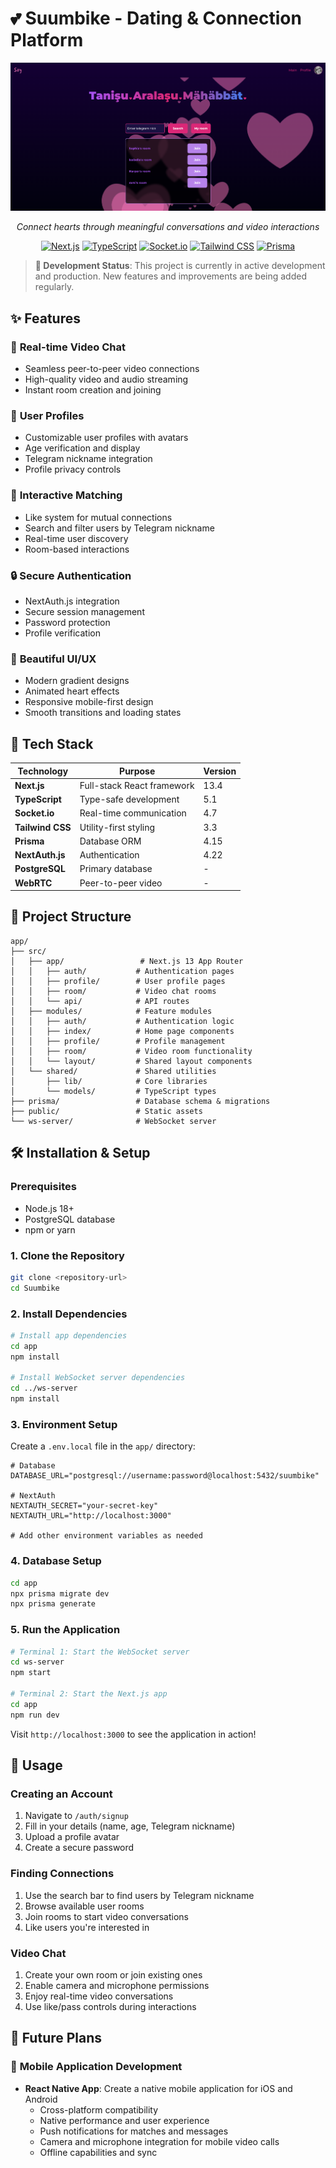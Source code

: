 # 💕 Suumbike - Dating & Connection Platform

<div align="center">

![Suumbike](./gitImages/image.png)

*Connect hearts through meaningful conversations and video interactions*

[![Next.js](https://img.shields.io/badge/Next.js-13.4-black?style=for-the-badge&logo=next.js)](https://nextjs.org/)
[![TypeScript](https://img.shields.io/badge/TypeScript-5.1-blue?style=for-the-badge&logo=typescript)](https://www.typescriptlang.org/)
[![Socket.io](https://img.shields.io/badge/Socket.io-4.7-green?style=for-the-badge&logo=socket.io)](https://socket.io/)
[![Tailwind CSS](https://img.shields.io/badge/Tailwind-3.3-38B2AC?style=for-the-badge&logo=tailwind-css)](https://tailwindcss.com/)
[![Prisma](https://img.shields.io/badge/Prisma-4.15-2D3748?style=for-the-badge&logo=prisma)](https://www.prisma.io/)

</div>

> **🚧 Development Status**: This project is currently in active development and production. New features and improvements are being added regularly.

## ✨ Features

### 🎥 **Real-time Video Chat**
- Seamless peer-to-peer video connections
- High-quality video and audio streaming
- Instant room creation and joining

### 👤 **User Profiles**
- Customizable user profiles with avatars
- Age verification and display
- Telegram nickname integration
- Profile privacy controls

### 💝 **Interactive Matching**
- Like system for mutual connections
- Search and filter users by Telegram nickname
- Real-time user discovery
- Room-based interactions

### 🔒 **Secure Authentication**
- NextAuth.js integration
- Secure session management
- Password protection
- Profile verification

### 🎨 **Beautiful UI/UX**
- Modern gradient designs
- Animated heart effects
- Responsive mobile-first design
- Smooth transitions and loading states

## 🚀 Tech Stack

| Technology | Purpose | Version |
|------------|---------|---------|
| **Next.js** | Full-stack React framework | 13.4 |
| **TypeScript** | Type-safe development | 5.1 |
| **Socket.io** | Real-time communication | 4.7 |
| **Tailwind CSS** | Utility-first styling | 3.3 |
| **Prisma** | Database ORM | 4.15 |
| **NextAuth.js** | Authentication | 4.22 |
| **PostgreSQL** | Primary database | - |
| **WebRTC** | Peer-to-peer video | - |

## 📁 Project Structure

```
app/
├── src/
│   ├── app/                 # Next.js 13 App Router
│   │   ├── auth/           # Authentication pages
│   │   ├── profile/        # User profile pages
│   │   ├── room/           # Video chat rooms
│   │   └── api/            # API routes
│   ├── modules/            # Feature modules
│   │   ├── auth/           # Authentication logic
│   │   ├── index/          # Home page components
│   │   ├── profile/        # Profile management
│   │   ├── room/           # Video room functionality
│   │   └── layout/         # Shared layout components
│   └── shared/             # Shared utilities
│       ├── lib/            # Core libraries
│       └── models/         # TypeScript types
├── prisma/                 # Database schema & migrations
├── public/                 # Static assets
└── ws-server/              # WebSocket server
```

## 🛠️ Installation & Setup

### Prerequisites
- Node.js 18+
- PostgreSQL database
- npm or yarn

### 1. Clone the Repository
```bash
git clone <repository-url>
cd Suumbike
```

### 2. Install Dependencies
```bash
# Install app dependencies
cd app
npm install

# Install WebSocket server dependencies
cd ../ws-server
npm install
```

### 3. Environment Setup
Create a `.env.local` file in the `app/` directory:

```env
# Database
DATABASE_URL="postgresql://username:password@localhost:5432/suumbike"

# NextAuth
NEXTAUTH_SECRET="your-secret-key"
NEXTAUTH_URL="http://localhost:3000"

# Add other environment variables as needed
```

### 4. Database Setup
```bash
cd app
npx prisma migrate dev
npx prisma generate
```

### 5. Run the Application
```bash
# Terminal 1: Start the WebSocket server
cd ws-server
npm start

# Terminal 2: Start the Next.js app
cd app
npm run dev
```

Visit `http://localhost:3000` to see the application in action!

## 🎯 Usage

### Creating an Account
1. Navigate to `/auth/signup`
2. Fill in your details (name, age, Telegram nickname)
3. Upload a profile avatar
4. Create a secure password

### Finding Connections
1. Use the search bar to find users by Telegram nickname
2. Browse available user rooms
3. Join rooms to start video conversations
4. Like users you're interested in

### Video Chat
1. Create your own room or join existing ones
2. Enable camera and microphone permissions
3. Enjoy real-time video conversations
4. Use like/pass controls during interactions

## 🎯 Future Plans

### 📱 **Mobile Application Development**
- **React Native App**: Create a native mobile application for iOS and Android
  - Cross-platform compatibility
  - Native performance and user experience
  - Push notifications for matches and messages
  - Camera and microphone integration for mobile video calls
  - Offline capabilities and sync
